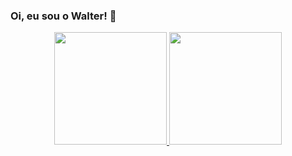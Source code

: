 ### Oi, eu sou o Walter! 👋

<div align="center">
  <a href="https://github.com/WalterPaixaoCortes">
  <img height="180em" src="https://github-readme-stats.vercel.app/api?username=WalterPaixaoCortes&show_icons=true&theme=dracula&include_all_commits=true&count_private=true"/>
  <img height="180em" src="https://github-readme-stats.vercel.app/api/top-langs/?username=WalterPaixaoCortes&layout=compact&langs_count=7&theme=dracula"/>
</div>

<!--
**WalterPaixaoCortes/WalterPaixaoCortes** is a ✨ _special_ ✨ repository because its `README.md` (this file) appears on your GitHub profile.

Here are some ideas to get you started:

- 🔭 I’m currently working on ...
- 🌱 I’m currently learning ...
- 👯 I’m looking to collaborate on ...
- 🤔 I’m looking for help with ...
- 💬 Ask me about ...
- 📫 How to reach me: ...
- 😄 Pronouns: ...
- ⚡ Fun fact: ...
-->
